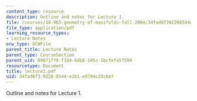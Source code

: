 ```yaml
---
content_type: resource
description: Outline and notes for Lecture 1.
file: /courses/18-965-geometry-of-manifolds-fall-2004/34fad8f392208544e2b1e9794c33cbe7_lecture1.pdf
file_type: application/pdf
learning_resource_types:
- Lecture Notes
ocw_type: OCWFile
parent_title: Lecture Notes
parent_type: CourseSection
parent_uid: 09671ff8-f164-6db8-195c-1bcfefe5f599
resourcetype: Document
title: lecture1.pdf
uid: 34fad8f3-9220-8544-e2b1-e9794c33cbe7
---
```

Outline and notes for Lecture 1.

